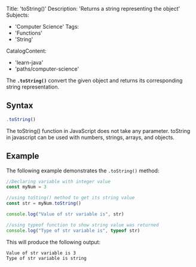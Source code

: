 Title: 'toString()'
Description: 'Returns a string representing the object'
Subjects: 
  - 'Computer Science'
Tags:
 -  'Functions'
 -  'String'

CatalogContent:
  - 'learn-java'
  - 'paths/computer-science'

The **`.toString()`** convert the given object and returns its corresponding string representation.

 ## Syntax

 ```js
 .toString()
 ```

The toString() function in JavaScript does not take any parameter.
toString in javascript can be used with numbers, strings, arrays, and objects.

## Example

The following example demonstrates the `.toString()` method:

```js
//Declaring variable with integer value
const myNum = 3

//using toSting() method to get its string value
const str = myNum.toString()

console.log("Value of str variable is", str)

//using typeof function to show string value was returned
console.log("Type of str variable is", typeof str)
```

This will produce the following output:

```shell
Value of str variable is 3
Type of str variable is string
```